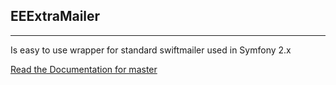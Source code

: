 EEExtraMailer
-------------
-------------

Is easy to use wrapper for standard swiftmailer used in Symfony 2.x

[Read the Documentation for master](https://github.com/EE/ExtraMailer/blob/master/Resources/doc/index.md)